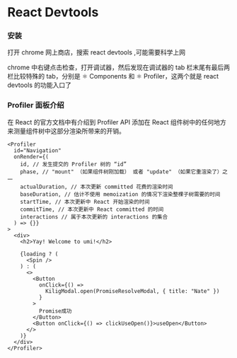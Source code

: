 # React Devtools

### 安装

打开 chrome 网上商店，搜索 react devtools ,可能需要科学上网

chrome 中右键点击检查，打开调试器，然后发现在调试器的 tab 栏末尾有最后两栏比较特殊的 tab，分别是 ⚛️ Components 和 ⚛️ Profiler，这两个就是 react devtools 的功能入口了

### Profiler 面板介绍

在 React 的官方文档中有介绍到 Profiler API 添加在 React 组件树中的任何地方来测量组件树中这部分渲染所带来的开销。

```tsx
<Profiler
  id="Navigation"
  onRender={(
    id, // 发生提交的 Profiler 树的 “id”
    phase, // "mount" （如果组件树刚加载） 或者 "update" （如果它重渲染了）之一
    actualDuration, // 本次更新 committed 花费的渲染时间
    baseDuration, // 估计不使用 memoization 的情况下渲染整棵子树需要的时间
    startTime, // 本次更新中 React 开始渲染的时间
    commitTime, // 本次更新中 React committed 的时间
    interactions // 属于本次更新的 interactions 的集合
  ) => {}}
>
  <div>
    <h2>Yay! Welcome to umi!</h2>

    {loading ? (
      <Spin />
    ) : (
      <>
        <Button
          onClick={() =>
            KiligModal.open(PromiseResolveModal, { title: "Nate" })
          }
        >
          Promise成功
        </Button>
        <Button onClick={() => clickUseOpen()}>useOpen</Button>
      </>
    )}
  </div>
</Profiler>
```
